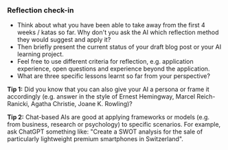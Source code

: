 ### Reflection check-in

- Think about what you have been able to take away from the first 4 weeks / katas so far. Why don't you ask the AI which reflection method they would suggest and apply it?
- Then briefly present the current status of your draft blog post or your AI learning project.
- Feel free to use different criteria for reflection, e.g. application experience, open questions and experience beyond the application.
- What are three specific lessons learnt so far from your perspective?

**Tip 1:** Did you know that you can also give your AI a persona or frame it accordingly (e.g. answer in the style of Ernest Hemingway, Marcel Reich-Ranicki, Agatha Christie, Joane K. Rowling)?

**Tip 2:** Chat-based AIs are good at applying frameworks or models (e.g. from business, research or psychology) to specific scenarios. For example, ask ChatGPT something like: "Create a SWOT analysis for the sale of particularly lightweight premium smartphones in Switzerland".
